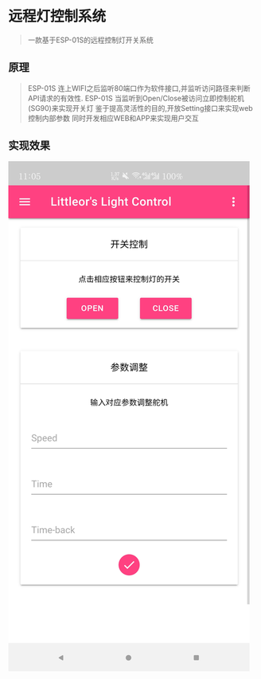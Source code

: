 # 远程灯控制系统 
> 一款基于ESP-01S的远程控制灯开关系统 
## 原理 
> ESP-01S 连上WIFI之后监听80端口作为软件接口,并监听访问路径来判断API请求的有效性. 
> ESP-01S 当监听到Open/Close被访问立即控制舵机(SG90)来实现开关灯 
> 鉴于提高灵活性的目的,开放Setting接口来实现web控制内部参数 
> 同时开发相应WEB和APP来实现用户交互 
## 实现效果
![Web](/src/android.jpg)
